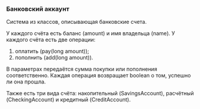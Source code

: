 ### Банковский аккаунт

Система из классов, описывающая банковские счета.

У каждого счёта есть баланс (amount) и имя владельца (name). У каждого счёта есть две операции: 
1. оплатить (pay(long amount)); 
2. пополнить (add(long amount)). 

В параметрах передаётся сумма покупки или пополнения соответственно. Каждая операция возвращает boolean о том, 
успешно ли она прошла.

Также есть три вида счёта: накопительный (SavingsAccount), расчётный (CheckingAccount) и кредитный (CreditAccount).